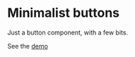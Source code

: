 # Minimalist buttons

Just a button component, with a few bits.

See the [demo](https://codepen.io/darlanmendonca/pen/vKqLOx)

